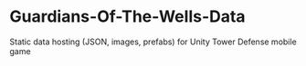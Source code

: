 # Guardians-Of-The-Wells-Data
Static data hosting (JSON, images, prefabs) for Unity Tower Defense mobile game
